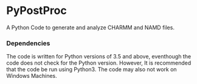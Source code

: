 # PyPostProc
A Python Code to generate and analyze CHARMM and NAMD files. 

### Dependencies
The code is written for Python versions of 3.5 and above, eventhough the code does not check for the Python version. However, It is recommended that the code be run using Python3. The code may also not work on Windows Machines. 
